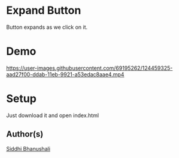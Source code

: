 # Expand Button

Button expands as we click on it.


# Demo
https://user-images.githubusercontent.com/69195262/124459325-aad27f00-ddab-11eb-9921-a53edac8aae4.mp4

# Setup
Just download it and open index.html

## Author(s)
[Siddhi Bhanushali](https://github.com/siddhi-244)
